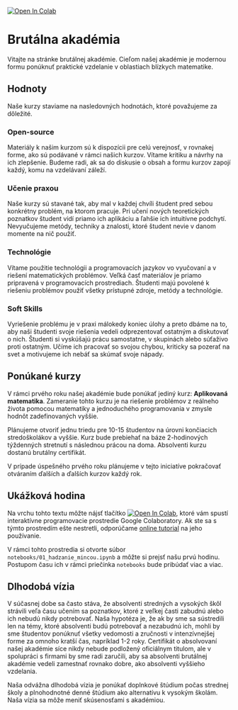 [![Open In Colab](https://colab.research.google.com/assets/colab-badge.svg)](https://colab.research.google.com/github/cedeerwe/brutalna-akademia)
# Brutálna akadémia

Vitajte na stránke brutálnej akadémie. Cieľom našej akadémie je modernou formu ponúknuť praktické vzdelanie v oblastiach blízkych matematike.

## Hodnoty

Naše kurzy staviame na nasledovných hodnotách, ktoré považujeme za dôležité.

### Open-source

Materiály k našim kurzom sú k dispozícii pre celú verejnosť, v rovnakej forme, ako sú podávané v rámci našich kurzov. Vítame kritiku a návrhy na ich zlepšenie. Budeme radi, ak sa do diskusie o obsah a formu kurzov zapojí každý, komu na vzdelávaní záleží.

### Učenie praxou

Naše kurzy sú stavané tak, aby mal v každej chvíli študent pred sebou konkrétny problém, na ktorom pracuje. Pri učení nových teoretických poznatkov študent vidí priamo ich aplikáciu a ľahšie ich intuitívne podchytí. Nevyučujeme metódy, techniky a znalosti, ktoré študent nevie v danom momente na nič použiť.

### Technológie

Vítame použitie technológii a programovacích jazykov vo vyučovaní a v riešení matematických problémov. Veľká časť materiálov je priamo pripravená v programovacích prostrediach. Študenti majú povolené k riešeniu problémov použiť všetky prístupné zdroje, metódy a technológie.

### Soft Skills

Vyriešenie problému je v praxi málokedy koniec úlohy a preto dbáme na to, aby naši študenti svoje riešenia vedeli odprezentovať ostatným a diskutovať o nich. Študenti si vyskúšajú prácu samostatne, v skupinách alebo súťaživo proti ostatným. Učíme ich pracovať so svojou chybou, kriticky sa pozerať na svet a motivujeme ich nebáť sa skúmať svoje nápady.


## Ponúkané kurzy

V rámci prvého roku našej akadémie bude ponúkať jediný kurz: **Aplikovaná matematika**. Zameranie tohto kurzu je na riešenie problémov z reálneho života pomocou matematiky a jednoduchého programovania v zmysle hodnôt zadefinovaných vyššie.

Plánujeme otvoriť jednu triedu pre 10-15 študentov na úrovni končiacich stredoškolákov a vyššie. Kurz bude prebiehať na báze 2-hodinových týždenných stretnutí s následnou prácou na doma. Absolventi kurzu dostanú brutálny certifikát.

V prípade úspešného prvého roku plánujeme v tejto iniciatíve pokračovať otváraním ďalších a ďalších kurzov každý rok.

## Ukážková hodina

Na vrchu tohto textu môžte nájsť tlačítko [![Open In Colab](https://colab.research.google.com/assets/colab-badge.svg)](https://colab.research.google.com/github/cedeerwe/brutalna-akademia), ktoré vám spustí interaktívne programovacie prostredie Google Colaboratory. Ak ste sa s týmto prostredím ešte nestretli, odporúčame [online tutorial](https://colab.research.google.com/notebooks/welcome.ipynb) na jeho používanie.

V rámci tohto prostredia si otvorte súbor `notebooks/01_hadzanie_mincou.ipynb` a môžte si prejsť našu prvú hodinu. Postupom času ich v rámci priečinka `notebooks` bude pribúdať viac a viac.

## Dlhodobá vízia

V súčasnej dobe sa často stáva, že absolventi stredných a vysokých škôl strávili veľa času učením sa poznatkov, ktoré z veľkej časti zabudnú alebo ich nebudú nikdy potrebovať. Naša hypotéza je, že ak by sme sa sústredili len na témy, ktoré absolventi budú potrebovať a nezabudnú ich, mohli by sme študentov ponúknuť všetky vedomosti a zručnosti v intenzívnejšej forme za omnoho kratší čas, napríklad 1-2 roky. Certifikát o absolvovaní našej akadémie síce nikdy nebude podložený oficiálnym titulom, ale v spolupráci s firmami by sme radi zaručili, aby sa absolventi brutálnej akadémie vedeli zamestnať rovnako dobre, ako absolventi vyššieho vzdelania.

Naša odvážna dlhodobá vízia je ponúkať doplnkové štúdium počas strednej školy a plnohodnotné denné štúdium ako alternatívu k vysokým školám. Naša vízia sa môže meniť skúsenosťami s akadémiou.
